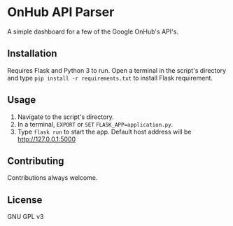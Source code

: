 # OnHub API Parser

A simple dashboard for a few of the Google OnHub's API's.

## Installation

Requires Flask and Python 3 to run. Open a terminal in the script's directory and type `pip install -r requirements.txt` to install Flask requirement.

## Usage

1. Navigate to the script's directory. 
2. In a terminal, `EXPORT` or `SET` `FLASK_APP=application.py`.
3. Type `flask run` to start the app. Default host address will be http://127.0.0.1:5000

## Contributing

Contributions always welcome.

## License

GNU GPL v3
